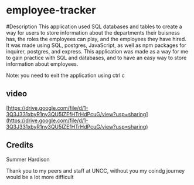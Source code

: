 # employee-tracker

#Description
This application used SQL databases and tables to create a way for users to store information about the departments their buisness has, the roles the employees can play, and the employees they have hired. It was made using SQL, postgres, JavaScript, as well as npm packages for inquirer, postgres, and express. This application was made as a way for me to gain practice with SQL and databases, and to have an easy way to store information about employees.

Note: you need to exit the application using ctrl c

## video
[https://drive.google.com/file/d/1-3Q3J331xbyR1ny3QU5IZEfHTrHdPcuG/view?usp=sharing](https://drive.google.com/file/d/1-3Q3J331xbyR1ny3QU5IZEfHTrHdPcuG/view?usp=sharing)

## Credits

Summer Hardison

Thank you to my peers and staff at UNCC, without you my coindg journey would be a lot more difficult
